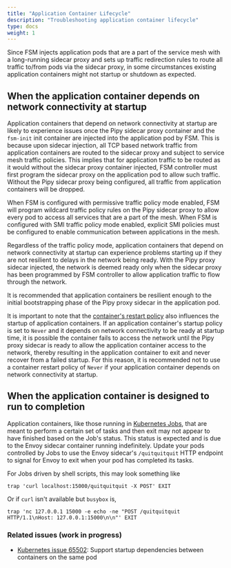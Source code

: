 ```yaml
---
title: "Application Container Lifecycle"
description: "Troubleshooting application container lifecycle"
type: docs
weight: 1
---
```


Since FSM injects application pods that are a part of the service mesh with a long-running sidecar proxy and sets up traffic redirection rules to route all traffic to/from pods via the sidecar proxy, in some circumstances existing application containers might not startup or shutdown as expected.

## When the application container depends on network connectivity at startup

Application containers that depend on network connectivity at startup are likely to experience issues once the Pipy sidecar proxy container and the `fsm-init` init container are injected into the application pod by FSM. This is because upon sidecar injection, all TCP based network traffic from application containers are routed to the sidecar proxy and subject to service mesh traffic policies. This implies that for application traffic to be routed as it would without the sidecar proxy container injected, FSM controller must first program the sidecar proxy on the application pod to allow such traffic. Without the Pipy sidecar proxy being configured, all traffic from application containers will be dropped.

When FSM is configured with permissive traffic policy mode enabled, FSM will program wildcard traffic policy rules on the Pipy sidecar proxy to allow every pod to access all services that are a part of the mesh. When FSM is configured with SMI traffic policy mode enabled, explicit SMI policies must be configured to enable communication between applications in the mesh.

Regardless of the traffic policy mode, application containers that depend on network connectivity at startup can experience problems starting up if they are not resilient to delays in the network being ready. With the Pipy proxy sidecar injected, the network is deemed ready only when the sidecar proxy has been programmed by FSM controller to allow application traffic to flow through the network.

It is recommended that application containers be resilient enough to the initial bootstrapping phase of the Pipy proxy sidecar in the application pod.

It is important to note that the [container's restart policy](https://kubernetes.io/docs/concepts/workloads/pods/pod-lifecycle/#restart-policy) also influences the startup of application containers. If an application container's startup policy is set to `Never` and it depends on network connectivity to be ready at startup time, it is possible the container fails to access the network until the Pipy proxy sidecar is ready to allow the application container access to the network, thereby resulting in the application container to exit and never recover from a failed startup. For this reason, it is recommended not to use a container restart policy of `Never` if your application container depends on network connectivity at startup.

## When the application container is designed to run to completion

Application containers, like those running in [Kubernetes Jobs](https://kubernetes.io/docs/concepts/workloads/controllers/job/), that are meant to perform a certain set of tasks and then exit may not appear to have finished based on the Job's status. This status is  expected and is due to the Envoy sidecar container running indefinitely. Update your pods controlled by Jobs to use the Envoy sidecar's `/quitquitquit` HTTP endpoint to signal for Envoy to exit when your pod has completed its tasks.

 For Jobs driven by shell scripts, this may look something like

```
trap 'curl localhost:15000/quitquitquit -X POST' EXIT
```

Or if `curl` isn't available but `busybox` is,

```
trap 'nc 127.0.0.1 15000 -e echo -ne "POST /quitquitquit HTTP/1.1\nHost: 127.0.0.1:15000\n\n"' EXIT
```

### Related issues (work in progress)

- [Kubernetes issue 65502](https://github.com/kubernetes/kubernetes/issues/65502): Support startup dependencies between containers on the same pod

